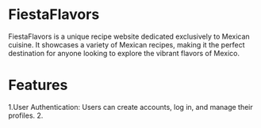 # FiestaFlavors

FiestaFlavors is a unique recipe website dedicated exclusively to Mexican cuisine. It showcases a variety of Mexican recipes, making it the perfect destination for anyone looking to explore the vibrant flavors of Mexico.

# Features

1.User Authentication: Users can create accounts, log in, and manage their profiles.
2.


